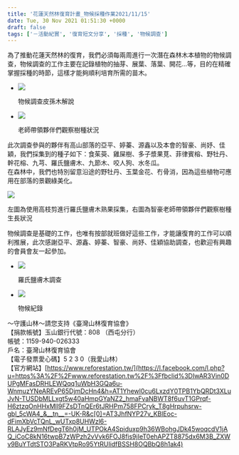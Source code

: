 ```yaml
---
title: '花蓮天然林復育計畫_物候採種作業2021/11/15'
date: Tue, 30 Nov 2021 01:51:30 +0000
draft: false
tags: ['－活動紀實', '復育短文分享', '採種', '物候調查']
---
```


為了推動花蓮天然林的復育，我們必須每兩周進行一次潛在森林木本植物的物候調查，物候調查的工作主要在記錄植物的抽芽、展葉、落葉、開花…等，目的在精確掌握採種的時節，這樣才能夠順利培育所需的苗木。

*   ![](https://www.reforestation.tw/wp-content/uploads/2021/11/258835670_4512895565467347_3191134838370340426_n-1-1.jpg)
    
    物候調查皮孫木解說
    
*   ![](https://www.reforestation.tw/wp-content/uploads/2021/11/258002634_4512895242134046_234779528733688289_n-1.jpg)
    
    老師帶領夥伴們觀察樹種狀況
    

  
此次調查參與的夥伴有高山部落的亞平、婷蓁、源鑫以及本會的智豪、尚妤、佳穎，我們採集到的種子如下：食茱萸、雞屎樹、多子漿果莧、菲律賓榕、野牡丹、幹花榕、九芎、羅氏鹽膚木、九節木、咬人狗、水冬瓜。  
在森林中，我們也特別留意沿途的野牡丹、玉葉金花、冇骨消，因為這些植物可應用在部落的景觀綠美化。  

![](https://www.reforestation.tw/wp-content/uploads/2021/11/圖片2-1.png)

左圖為使用高枝剪進行羅氏鹽膚木熟果採集，右圖為智豪老師帶領夥伴們觀察樹種生長狀況

物候調查是基礎的工作，也唯有按部就班做好這些工作，才能讓復育的工作可以順利推展，此次感謝亞平、源鑫、婷蓁、智豪、尚妤、佳穎協助調查，也歡迎有興趣的會員會友一起參加。

*   ![](https://www.reforestation.tw/wp-content/uploads/2021/11/258545175_4512895265467377_8287022980534777599_n-1-2.jpg)
    
    羅氏鹽膚木調查
    
*   ![](https://www.reforestation.tw/wp-content/uploads/2021/11/258143612_4512895345467369_7209941137258840480_n-1-1.jpg)
    
    物候紀錄
    

  
～守護山林～請您支持《臺灣山林復育協會》  
【捐款帳號】玉山銀行代號：808 （西屯分行）  
帳號：1159-940-026333  
戶名：臺灣山林復育協會  
【電子發票愛心碼】5 2 3 0（我愛山林）  
【官方網站】[https://www.reforestation.tw/](https://l.facebook.com/l.php?u=https%3A%2F%2Fwww.reforestation.tw%2F%3Ffbclid%3DIwAR3Vin0DUPgMFasDRHLEWQqq1uWbH3GQa6u-WnmuzYNeAREvP65DjmDcHn4&h=AT1Yhewl0cu6LxzdY0TPB1YbQRDt3XLuJvN-TUSDbMLLxgt5w40aHmpGYaNZ2_hmaFvaNBWT8f6uvT1GPrqf-H6ztzqOnHHxMll9FZsDTnQEr6tJRHPm758FPCryk_T8gHrpuhsrw-gbl_5cWA4_&__tn__=-UK-R&c[0]=AT3JhfNYP27v_KBlEoc-dFimXbVcTQnL_wUTxp8UHWzl6-RLAJyEz9mNfDegT6h0jM_UTPOkA4Spiduxp9h36WBohgJDk45woqcdV1jAQ_iCoC8kN16twpB7zWPzh2vVvk6FOJ8fis9jIeT0ehAPZT8875dx6M3B_ZXWv9BuYTdtSTO3PaRKVtpRo95YtRUIidfBSSH8OQBbQ8h1ak4)